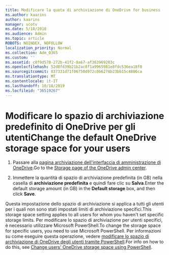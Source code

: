 ```yaml
---
title: Modificare la quota di archiviazione di OneDrive for business
ms.author: kaarins
author: kaarins
manager: scotv
ms.date: 5/18/2018
ms.audience: Admin
ms.topic: article
ROBOTS: NOINDEX, NOFOLLOW
localization_priority: Normal
ms.collection: Adm_O365
ms.custom: ''
ms.assetid: c8f0d578-272b-41f2-8a67-af363969203c
ms.openlocfilehash: 52d8fd39b21b2ac8f1a9965981e8fdc536ea18f0
ms.sourcegitcommit: 037331d71f06750d972c0b6278b23bb15c4806ca
ms.translationtype: MT
ms.contentlocale: it-IT
ms.lasthandoff: 10/18/2019
ms.locfileid: "36519267"
---
```

# <a name="change-the-default-onedrive-storage-space-for-your-users"></a><span data-ttu-id="822a0-102">Modificare lo spazio di archiviazione predefinito di OneDrive per gli utenti</span><span class="sxs-lookup"><span data-stu-id="822a0-102">Change the default OneDrive storage space for your users</span></span>

1. <span data-ttu-id="822a0-103">Passare alla [pagina archiviazione dell'interfaccia di amministrazione di OneDrive](https://admin.onedrive.com/?v=StorageSettings).</span><span class="sxs-lookup"><span data-stu-id="822a0-103">Go to the [Storage page of the OneDrive admin center](https://admin.onedrive.com/?v=StorageSettings).</span></span>
    
2. <span data-ttu-id="822a0-104">Immettere la quantità di spazio di archiviazione predefinita (in GB) nella casella di **archiviazione predefinita** e quindi fare clic su **Salva**.</span><span class="sxs-lookup"><span data-stu-id="822a0-104">Enter the default storage amount (in GB) in the **Default storage** box, and then click **Save**.</span></span>
    
<span data-ttu-id="822a0-105">Questa impostazione dello spazio di archiviazione si applica a tutti gli utenti per i quali non sono stati impostati limiti di archiviazione specifici.</span><span class="sxs-lookup"><span data-stu-id="822a0-105">This storage space setting applies to all users for whom you haven't set specific storage limits.</span></span> <span data-ttu-id="822a0-106">Per modificare lo spazio di archiviazione per utenti specifici, è necessario utilizzare Microsoft PowerShell.</span><span class="sxs-lookup"><span data-stu-id="822a0-106">To change the storage space for specific users, you need to use Microsoft PowerShell.</span></span> <span data-ttu-id="822a0-107">Per informazioni su come eseguire questa operazione, vedere [modificare lo spazio di archiviazione di OneDrive degli utenti tramite PowerShell](https://go.microsoft.com/fwlink/?linkid=866402).</span><span class="sxs-lookup"><span data-stu-id="822a0-107">For info on how to do this, see [Change users' OneDrive storage space using PowerShell](https://go.microsoft.com/fwlink/?linkid=866402).</span></span>
  

